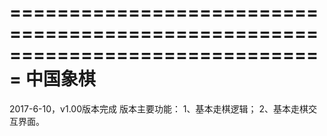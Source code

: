 ===============================================================================
    中国象棋
===============================================================================

2017-6-10，v1.00版本完成
版本主要功能：
1、基本走棋逻辑；
2、基本走棋交互界面。


